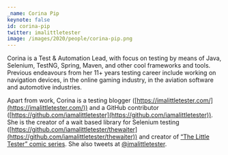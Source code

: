 ```yaml
---
_name: Corina Pip
keynote: false
id: corina-pip
twitter: imalittletester ‏
image: /images/2020/people/corina-pip.png
---
```

Corina is a Test & Automation Lead, with focus on testing by means of Java, Selenium, TestNG, Spring, Maven, and other cool frameworks and tools. Previous endeavours from her 11+ years testing career include working on navigation devices, in the online gaming industry, in the aviation software and automotive industries. 

Apart from work, Corina is a testing blogger ([https://imalittletester.com/](https://imalittletester.com/)) and a GitHub
contributor ([https://github.com/iamalittletester](https://github.com/iamalittletester)). She is the creator of a wait
based library for Selenium testing
([https://github.com/iamalittletester/thewaiter](https://github.com/iamalittletester/thewaiter)) and creator of [“The
Little Tester” comic series](https://imalittletester.com/category/comics/). She also tweets at [@imalittletester](https://twitter.com/imalittletester).